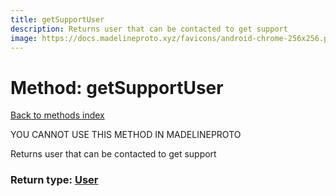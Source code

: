 ```yaml
---
title: getSupportUser
description: Returns user that can be contacted to get support
image: https://docs.madelineproto.xyz/favicons/android-chrome-256x256.png
---
```

# Method: getSupportUser  
[Back to methods index](index.md)


YOU CANNOT USE THIS METHOD IN MADELINEPROTO


Returns user that can be contacted to get support



### Return type: [User](../types/User.md)

